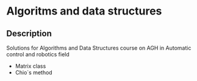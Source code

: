 # Algoritms and data structures
## Description
Solutions for Algorithms and Data Structures course on AGH in Automatic control and robotics field  
- Matrix class
- Chio`s method
